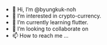 - 👋 Hi, I’m @byungkuk-noh
- 👀 I’m interested in crypto-currency.
- 🌱 I’m currently learning flutter.
- 💞️ I’m looking to collaborate on 
- 📫 How to reach me ...

<!---
byungkuk-noh/byungkuk-noh is a ✨ special ✨ repository because its `README.md` (this file) appears on your GitHub profile.
You can click the Preview link to take a look at your changes.
--->
